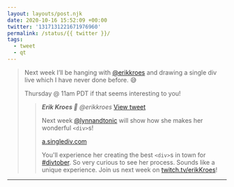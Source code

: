 ```yaml
---
layout: layouts/post.njk
date: 2020-10-16 15:52:09 +00:00
twitter: '1317131221671976960'
permalink: /status/{{ twitter }}/
tags: 
  - tweet
  - qt
---
```


> Next week I’ll be hanging with [@erikkroes](https://twitter.com/erikkroes/) and drawing a single div live which I have never done before. 😅
> 
> Thursday @ 11am PDT if that seems interesting to you! 
> 
> > <cite>**Erik Kroes 👀** @erikkroes</cite> [View tweet](https://twitter.com/erikkroes/status/1317027096166830080)
> > 
> > Next week [@lynnandtonic](/) will show how she makes her wonderful `<div>`s!
> > 
> > [a.singlediv.com](https://a.singlediv.com)
> > 
> > You'll experience her creating the best `<div>`s in town for [#divtober](https://twitter.com/hashtag/divtober). So very curious to see her process. Sounds like a unique experience. Join us next week on [twitch.tv/erikKroes](http://twitch.tv/erikKroes)!

---
